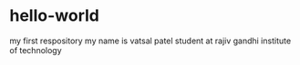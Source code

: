 # hello-world
my first respository
my name is vatsal patel
student at rajiv gandhi institute of technology
